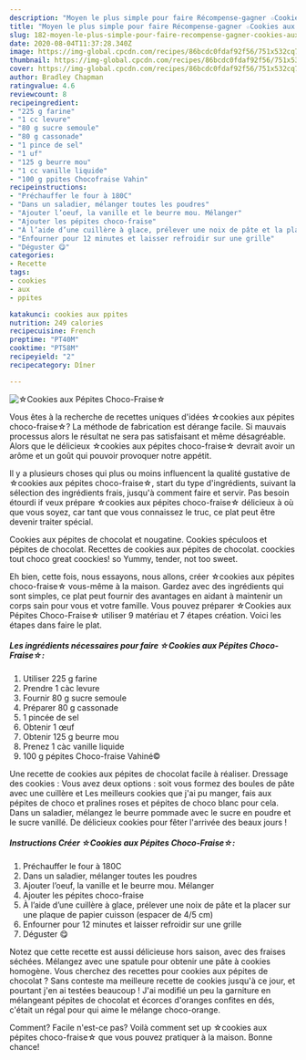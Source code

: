 ```yaml
---
description: "Moyen le plus simple pour faire Récompense-gagner ☆Cookies aux Pépites Choco-Fraise☆"
title: "Moyen le plus simple pour faire Récompense-gagner ☆Cookies aux Pépites Choco-Fraise☆"
slug: 182-moyen-le-plus-simple-pour-faire-recompense-gagner-cookies-aux-pepites-choco-fraise
date: 2020-08-04T11:37:28.340Z
image: https://img-global.cpcdn.com/recipes/86bcdc0fdaf92f56/751x532cq70/☆cookies-aux-pepites-choco-fraise☆-photo-principale-de-la-recette.jpg
thumbnail: https://img-global.cpcdn.com/recipes/86bcdc0fdaf92f56/751x532cq70/☆cookies-aux-pepites-choco-fraise☆-photo-principale-de-la-recette.jpg
cover: https://img-global.cpcdn.com/recipes/86bcdc0fdaf92f56/751x532cq70/☆cookies-aux-pepites-choco-fraise☆-photo-principale-de-la-recette.jpg
author: Bradley Chapman
ratingvalue: 4.6
reviewcount: 8
recipeingredient:
- "225 g farine"
- "1 cc levure"
- "80 g sucre semoule"
- "80 g cassonade"
- "1 pince de sel"
- "1 uf"
- "125 g beurre mou"
- "1 cc vanille liquide"
- "100 g ppites Chocofraise Vahin"
recipeinstructions:
- "Préchauffer le four à 180C"
- "Dans un saladier, mélanger toutes les poudres"
- "Ajouter l’oeuf, la vanille et le beurre mou. Mélanger"
- "Ajouter les pépites choco-fraise"
- "À l’aide d’une cuillère à glace, prélever une noix de pâte et la placer sur une plaque de papier cuisson (espacer de 4/5 cm)"
- "Enfourner pour 12 minutes et laisser refroidir sur une grille"
- "Déguster 😋"
categories:
- Recette
tags:
- cookies
- aux
- ppites

katakunci: cookies aux ppites 
nutrition: 249 calories
recipecuisine: French
preptime: "PT40M"
cooktime: "PT58M"
recipeyield: "2"
recipecategory: Dîner

---
```



![☆Cookies aux Pépites Choco-Fraise☆](https://img-global.cpcdn.com/recipes/86bcdc0fdaf92f56/751x532cq70/☆cookies-aux-pepites-choco-fraise☆-photo-principale-de-la-recette.jpg)

Vous êtes à la recherche de recettes uniques d'idées ☆cookies aux pépites choco-fraise☆? La méthode de fabrication est dérange facile. Si mauvais processus alors le résultat ne sera pas satisfaisant et même désagréable. Alors que le délicieux ☆cookies aux pépites choco-fraise☆ devrait avoir un arôme et un goût qui pouvoir provoquer notre appétit.

Il y a plusieurs choses qui plus ou moins influencent la qualité gustative de ☆cookies aux pépites choco-fraise☆, start du type d'ingrédients, suivant la sélection des ingrédients frais, jusqu'à comment faire et servir. Pas besoin étourdi if veux prépare ☆cookies aux pépites choco-fraise☆ délicieux à où que vous soyez, car tant que vous connaissez le truc, ce plat peut être devenir traiter spécial.

Cookies aux pépites de chocolat et nougatine. Cookies spéculoos et pépites de chocolat. Recettes de cookies aux pépites de chocolat. coockies tout choco great coockies! so Yummy, tender, not too sweet.


Eh bien, cette fois, nous essayons, nous allons, créer ☆cookies aux pépites choco-fraise☆ vous-même à la maison. Gardez avec des ingrédients qui sont simples, ce plat peut fournir des avantages en aidant à maintenir un corps sain pour vous et votre famille. Vous pouvez préparer ☆Cookies aux Pépites Choco-Fraise☆ utiliser 9 matériau et 7 étapes création. Voici les étapes dans faire le plat.

<!--inarticleads1-->

##### Les ingrédients nécessaires pour faire ☆Cookies aux Pépites Choco-Fraise☆:

1. Utiliser 225 g farine
1. Prendre 1 càc levure
1. Fournir 80 g sucre semoule
1. Préparer 80 g cassonade
1.  1 pincée de sel
1. Obtenir 1 œuf
1. Obtenir 125 g beurre mou
1. Prenez 1 càc vanille liquide
1.  100 g pépites Choco-fraise Vahiné©


Une recette de cookies aux pépites de chocolat facile à réaliser. Dressage des cookies : Vous avez deux options : soit vous formez des boules de pâte avec une cuillère et Les meilleurs cookies que j&#39;ai pu manger, fais aux pépites de choco et pralines roses et pépites de choco blanc pour cela. Dans un saladier, mélangez le beurre pommade avec le sucre en poudre et le sucre vanillé. De délicieux cookies pour fêter l&#39;arrivée des beaux jours ! 

<!--inarticleads2-->

##### Instructions Créer ☆Cookies aux Pépites Choco-Fraise☆:

1. Préchauffer le four à 180C
1. Dans un saladier, mélanger toutes les poudres
1. Ajouter l’oeuf, la vanille et le beurre mou. Mélanger
1. Ajouter les pépites choco-fraise
1. À l’aide d’une cuillère à glace, prélever une noix de pâte et la placer sur une plaque de papier cuisson (espacer de 4/5 cm)
1. Enfourner pour 12 minutes et laisser refroidir sur une grille
1. Déguster 😋


Notez que cette recette est aussi délicieuse hors saison, avec des fraises séchées. Mélangez avec une spatule pour obtenir une pâte à cookies homogène. Vous cherchez des recettes pour cookies aux pépites de chocolat ? Sans conteste ma meilleure recette de cookies jusqu&#39;à ce jour, et pourtant j&#39;en ai testées beaucoup ! J&#39;ai modifié un peu la garniture en mélangeant pépites de chocolat et écorces d&#39;oranges confites en dés, c&#39;était un régal pour qui aime le mélange choco-orange. 


Comment? Facile n'est-ce pas? Voilà comment set up ☆cookies aux pépites choco-fraise☆ que vous pouvez pratiquer à la maison. Bonne chance!
